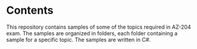 # Contents

This repository contains samples of some of the topics required in AZ-204 exam. The samples are organized in folders, each folder containing a sample for a specific topic. The samples are written in C#.